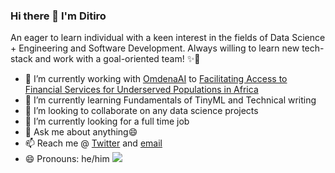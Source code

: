 ### Hi there 👋 I'm Ditiro



An eager to learn individual with a keen interest in the fields of Data Science + Engineering and Software Development. Always willing to learn new tech-stack and work with a goal-oriented team! ✨🌟

- 🔭 I’m currently working with <a href="https://omdena.com/">OmdenaAI</a> to <a href="https://omdena.com/projects/ai-financial-services/">Facilitating Access to Financial Services for Underserved Populations in Africa</a>
- 🌱 I’m currently learning Fundamentals of TinyML and Technical writing
- 👯 I’m looking to collaborate on any data science projects
- 🤔 I’m currently looking for a full time job
- 💬 Ask me about anything😄
- 📫 Reach me @ <a href="https://twitter.com/ditiroo_dt">Twitter</a> and <a href = "mailto: ditirorampate@gmail.com">email</a>
- 😄 Pronouns: he/him
![](https://komarev.com/ghpvc/?username=ditirodt&color=blue)
